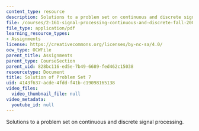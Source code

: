 ```yaml
---
content_type: resource
description: Solutions to a problem set on continuous and discrete signal processing.
file: /courses/2-161-signal-processing-continuous-and-discrete-fall-2008/4143f637acde4fddf41bc19098165138_ps7soln.pdf
file_type: application/pdf
learning_resource_types:
- Assignments
license: https://creativecommons.org/licenses/by-nc-sa/4.0/
ocw_type: OCWFile
parent_title: Assignments
parent_type: CourseSection
parent_uid: 828bc116-ed5e-7b49-6689-fed462c15038
resourcetype: Document
title: Solution of Problem Set 7
uid: 4143f637-acde-4fdd-f41b-c19098165138
video_files:
  video_thumbnail_file: null
video_metadata:
  youtube_id: null
---
```

Solutions to a problem set on continuous and discrete signal processing.